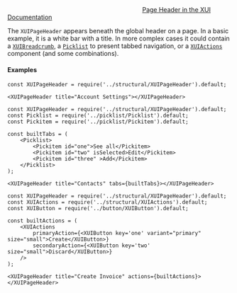 <div class="xui-margin-vertical">
	<svg focusable="false" class="xui-icon xui-icon-inline xui-icon-large xui-icon-color-blue">
		<use xlink:href="#xui-icon-bookmark" role="presentation"/>
	</svg>
	<a href="../section-compounds-navigation-page-header.html">Page Header in the XUI Documentation</a>
</div>

The `XUIPageHeader` appears beneath the global header on a page. In a basic example, it is a white bar with a title. In more complex cases it could contain a [`XUIBreadcrumb`](#xuibreadcrumb), a [`Picklist`](#picklist) to present tabbed navigation, or a [`XUIActions`](#actions) component (and some combinations).

#### Examples
```
const XUIPageHeader = require('../structural/XUIPageHeader').default;

<XUIPageHeader title="Account Settings"></XUIPageHeader>
```

```
const XUIPageHeader = require('../structural/XUIPageHeader').default;
const Picklist = require('../picklist/Picklist').default;
const Pickitem = require('../picklist/Pickitem').default;

const builtTabs = (
	<Picklist>
		<Pickitem id="one">See all</Pickitem>
		<Pickitem id="two" isSelected>Edit</Pickitem>
		<Pickitem id="three" >Add</Pickitem>
	</Picklist>
);

<XUIPageHeader title="Contacts" tabs={builtTabs}></XUIPageHeader>
```

```
const XUIPageHeader = require('../structural/XUIPageHeader').default;
const XUIActions = require('../structural/XUIActions').default;
const XUIButton = require('../button/XUIButton').default;

const builtActions = (
	<XUIActions
		primaryAction={<XUIButton key='one' variant="primary" size="small">Create</XUIButton>}
		secondaryAction={<XUIButton key='two' size="small">Discard</XUIButton>}
	/>
);

<XUIPageHeader title="Create Invoice" actions={builtActions}></XUIPageHeader>
```
